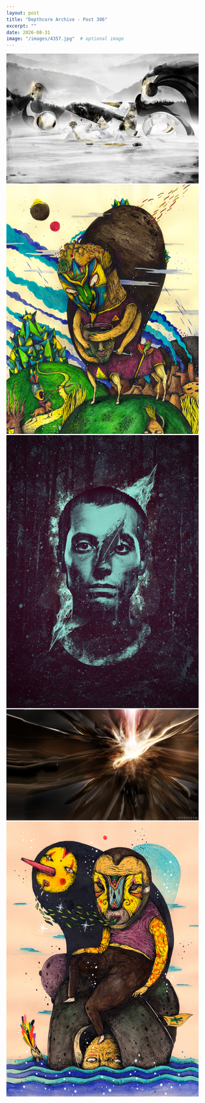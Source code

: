 ```yaml
---
layout: post
title: "Depthcore Archive - Post 386"
excerpt: ""
date: 2026-08-31
image: "/images/4357.jpg"  # optional image
---
```


<img src="/images/4357.jpg">
<img src="/images/4358.jpg" alt="4358.jpg"/>
<img src="/images/4359.jpg" alt="4359.jpg"/>
<img src="/images/436.jpg" alt="436.jpg"/>
<img src="/images/4360.jpg" alt="4360.jpg"/>
